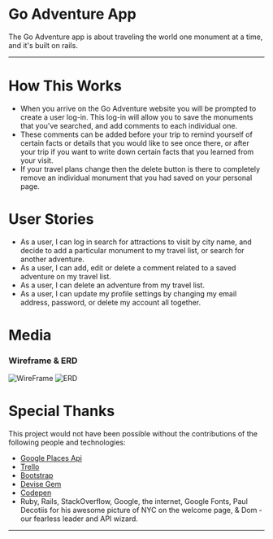 # Go Adventure App
The Go Adventure app is about traveling the world one monument at a time, and it's built on rails. 

---
# How This Works
* When you arrive on the Go Adventure website you will be prompted to create a user log-in. This log-in will allow you to save the monuments that you've searched, and add comments to each individual one.
* These comments can be added before your trip to remind yourself of certain facts or details that you would like to see once there, or after your trip if you want to write down certain facts that you learned from your visit. 
* If your travel plans change then the delete button is there to completely remove an individual monument that you had saved on your personal page.

# User Stories
* As a user, I can log in search for attractions to visit by city name, and decide to add a particular monument to my travel list, or search for another adventure.
* As a user, I can add, edit or delete a comment related to a saved adventure on my travel list.
* As a user, I can delete an adventure from my travel list.
* As a user, I can update my profile settings by changing my email address, password, or delete my account all together.

# Media
### Wireframe & ERD
![WireFrame](http://i.imgur.com/pEiPFibh.png)
![ERD](http://i.imgur.com/X5e9CwSh.png)

# Special Thanks
This project would not have been possible without the contributions of the following people and technologies:
* [Google Places Api ](https://developers.google.com/places/documentation/)
* [Trello ](https://trello.com/)
* [Bootstrap](http://getbootstrap.com/css/)
* [Devise Gem](https://github.com/plataformatec/devise)
* [Codepen](http://codepen.io/kanishkkunal/pen/MYbmzN)
* Ruby, Rails, StackOverflow, Google, the internet, Google Fonts, Paul Decotiis for his awesome picture of NYC on the welcome page, & Dom - our fearless leader and API wizard.
---
